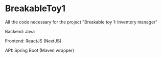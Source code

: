 # BreakableToy1
All the code necessary for the project "Breakable toy 1: Inventory manager"

Backend: Java

Frontend: ReactJS (NextJS)

API: Spring Boot (Maven wrapper)
